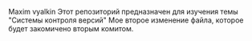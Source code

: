 Maxim vyalkin
Этот репозиторий предназначен для изучения темы "Системы контроля версий" Мое второе изменение файла, которое будет закомичено вторым комитом.
